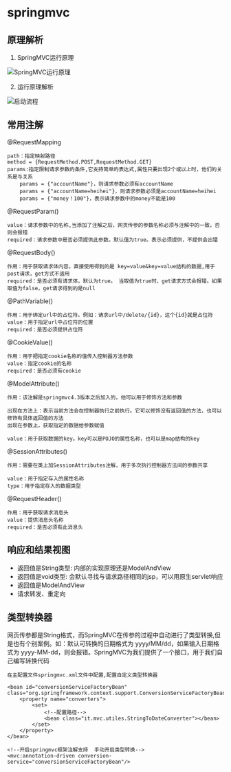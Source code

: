 # springmvc

## 原理解析

1. SpringMVC运行原理

![SpringMVC运行原理](https://img-blog.csdnimg.cn/20200418161602129.png?x-oss-process=image/watermark,type_ZmFuZ3poZW5naGVpdGk,shadow_10,text_aHR0cHM6Ly9ibG9nLmNzZG4ubmV0L3FxXzQwMTgxNDM1,size_16,color_FFFFFF,t_70)


2. 运行原理解析

![启动流程](https://img-blog.csdnimg.cn/2020041910481013.png?x-oss-process=image/watermark,type_ZmFuZ3poZW5naGVpdGk,shadow_10,text_aHR0cHM6Ly9ibG9nLmNzZG4ubmV0L3FxXzQwMTgxNDM1,size_16,color_FFFFFF,t_70)


## 常用注解

@RequestMapping
```
path：指定映射路径
method = {RequestMethod.POST,RequestMethod.GET}
params:指定限制请求参数的条件,它支持简单的表达式,属性只要出现2个或以上时，他们的关系是与关系
    params = {"accountName"}，则请求参数必须有accountName
    params = {"accountName=heihei"}，则请求参数必须是accountName=heihei
    params = {"money！100"}，表示请求参数中的money不能是100
```

@RequestParam()
```
value：请求参数中的名称,当添加了注解之后，网页传参的参数名称必须与注解中的一致，否则会报错
required：请求参数中是否必须提供此参数。默认值为true。表示必须提供，不提供会出错
```

@RequestBody()
```
作用：用于获取请求体内容。直接使用得到的是 key=value&key=value结构的数据,用于post请求，get方式不适用
required：是否必须有请求体，默认为true。 当取值为true时，get请求方式会报错。如果取值为false，get请求得到的是null
```

@PathVariable()
```
作用：用于绑定url中的占位符。例如：请求url中/delete/{id}，这个{id}就是占位符
value：用于指定url中占位符的位置
required：是否必须提供占位符
```

@CookieValue()
```
作用：用于把指定cookie名称的值传入控制器方法参数
value：指定cookie的名称
required：是否必须有cookie
```

@ModelAttribute()
```
作用：该注解是springmvc4.3版本之后加入的，他可以用于修饰方法和参数

出现在方法上：表示当前方法会在控制器执行之前执行。它可以修饰没有返回值的方法，也可以修饰有具体返回值的方法
出现在参数上，获取指定的数据给参数赋值

value：用于获取数据的key。key可以是POJO的属性名称，也可以是map结构的key
```

@SessionAttributes()
```
作用：需要在类上加SessionAttributes注解，用于多次执行控制器方法间的参数共享

value：用于指定存入的属性名称
type：用于指定存入的数据类型
```


@RequestHeader()
```
作用：用于获取请求消息头
value：提供消息头名称
required：是否必须有此消息头
```


## 响应和结果视图

- 返回值是String类型: 内部的实现原理还是ModelAndView
- 返回值是void类型: 会默认寻找与请求路径相同的jsp，可以用原生servlet响应
- 返回值是ModelAndView
- 请求转发、重定向


## 类型转换器

网页传参都是String格式，而SpringMVC在传参的过程中自动进行了类型转换,但是也有个别案例。如：默认可转换的日期格式为 yyyy/MM/dd，如果输入日期格式为 yyyy-MM-dd，则会报错。SpringMVC为我们提供了一个接口，用于我们自己编写转换代码

```
在主配置文件springmvc.xml文件中配置,配置自定义类型转换器

<bean id="conversionServiceFactoryBean" class="org.springframework.context.support.ConversionServiceFactoryBean">
    <property name="converters">
        <set>
            <!--配置路径-->
            <bean class="it.mvc.utiles.StringToDateConverter"></bean>
        </set>
    </property>
</bean>

<!--开启springmvc框架注解支持  手动开启类型转换-->
<mvc:annotation-driven conversion-service="conversionServiceFactoryBean"/>
```